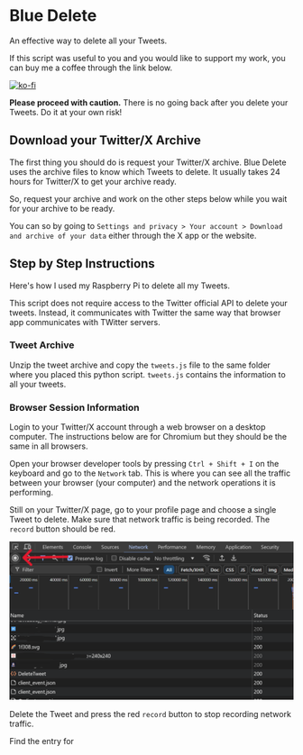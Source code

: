 # Blue Delete

An effective way to delete all your Tweets.

If this script was useful to you and you would like to support my work, you can buy me a coffee through the link below.

[![ko-fi](https://ko-fi.com/img/githubbutton_sm.svg)](https://ko-fi.com/J3J6BINRX)

**Please proceed with caution.** There is no going back after you delete your Tweets. Do it at your own risk!

## Download your Twitter/X Archive

The first thing you should do is request your Twitter/X archive. Blue Delete uses the archive files to know which Tweets to delete. It usually takes 24 hours for Twitter/X to get your archive ready.

So, request your archive and work on the other steps below while you wait for your archive to be ready.

You can so by going to ```Settings and privacy > Your account > Download and archive of your data``` either through the X app or the website.

## Step by Step Instructions

Here's how I used my Raspberry Pi to delete all my Tweets.

This script does not require access to the Twitter official API to delete your tweets. Instead, it communicates with Twitter the same way that browser app communicates with TWitter servers.

### Tweet Archive

Unzip the tweet archive and copy the ```tweets.js``` file to the same folder where you placed this python script. ```tweets.js``` contains the information to all your tweets.

### Browser Session Information

Login to your Twitter/X account through a web browser on a desktop computer. The instructions below are for Chromium but they should be the same in all browsers.

Open your browser developer tools by pressing ```Ctrl + Shift + I``` on the keyboard and go to the ```Network``` tab. This is where you can see all the traffic between your browser (your computer)
and the network operations it is performing.

Still on your Twitter/X page, go to your profile page and choose a single Tweet to delete. Make sure that network traffic is being recorded. The ```record``` button should be red.

![Record button in developer tools](./media/Record%20Network%20Traffic.png "Record Network Traffic")

Delete the Tweet and press the red ```record``` button to stop recording network traffic.

Find the entry for 